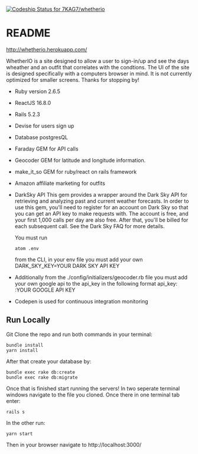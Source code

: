 [![Codeship Status for 7KAG7/whetherio](https://app.codeship.com/projects/0cf17690-dc82-0137-7761-5ade14e29270/status?branch=master)](https://app.codeship.com/projects/371654)
# README

http://whetherio.herokuapp.com/

WhetherIO is a site designed to allow a user to sign-in/up and see the days wheather and an outfit that correlates with the condtions. The UI of the site is designed specifically with a computers browser in mind. It is not currently optimized for smaller screens. Thanks for stopping by!

* Ruby version 2.6.5

* ReactJS 16.8.0

* Rails 5.2.3

* Devise for users sign up 

* Database postgresQL

* Faraday GEM for API calls

* Geocoder GEM for latitude and longitude information.

* make_it_so GEM for ruby/react on rails framework

* Amazon affiliate marketing for outfits

* DarkSky API
  This gem provides a wrapper around the Dark Sky API for retrieving and analyzing past and current weather forecasts. In order   to use this gem, you'll need to register for an account on Dark Sky so that you can get an API key to make requests with. The   account is free, and your first 1,000 calls per day are also free. After that, you'll be billed for each subsequent call. See   the Dark Sky FAQ for more details.
  
  You must run
  ```
  atom .env
  ```
  from the CLI, in your env file you must add your own DARK_SKY_KEY=YOUR DARK SKY API KEY
  
* Additionally from the ./config/initializers/geocoder.rb file you must add your own google api to the api_key in the following format api_key: :YOUR GOOGLE API KEY

* Codepen is used for continuous integration monitoring

## Run Locally

Git Clone the repo and run both commands in your terminal: 

```
bundle install
yarn install
```

After that create your database by: 

```
bundle exec rake db:create
bundle exec rake db:migrate
```

Once that is finished start running the servers! In two seperate terminal windows navigate to the file you cloned. Once there in one terminal tab enter:

```
rails s
```
In the other run:

```
yarn start
```
Then in your browser navigate to http://localhost:3000/


